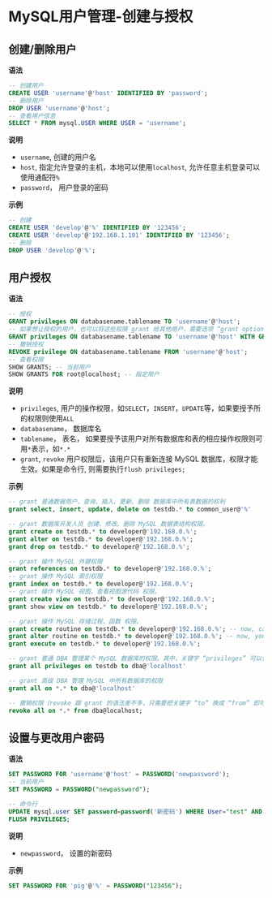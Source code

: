 # MySQL用户管理-创建与授权

## 创建/删除用户

**语法**

```sql
-- 创建用户
CREATE USER 'username'@'host' IDENTIFIED BY 'password';
-- 删除用户
DROP USER 'username'@'host';
-- 查看用户信息
SELECT * FROM mysql.USER WHERE USER = 'username';
```

**说明**

- `username`, 创建的用户名
- `host`, 指定允许登录的主机，本地可以使用`localhost`, 允许任意主机登录可以使用通配符`%`
- `password`， 用户登录的密码

**示例**

```sql
-- 创建
CREATE USER 'develop'@'%' IDENTIFIED BY '123456';
CREATE USER 'develop'@'192.168.1.101' IDENTIFIED BY '123456';
-- 删除
DROP USER 'develop'@'%';
```

## 用户授权

**语法**

```sql
-- 授权
GRANT privileges ON databasename.tablename TO 'username'@'host';
-- 如果想让授权的用户，也可以将这些权限 grant 给其他用户，需要选项 “grant option“
GRANT privileges ON databasename.tablename TO 'username'@'host' WITH GRANT OPTION;
-- 撤销授权
REVOKE privilege ON databasename.tablename FROM 'username'@'host';
-- 查看权限
SHOW GRANTS; -- 当前用户
SHOW GRANTS FOR root@localhost; -- 指定用户
```

**说明**

- `privileges`, 用户的操作权限，如`SELECT`，`INSERT`，`UPDATE`等，如果要授予所的权限则使用`ALL`
- `databasename`， 数据库名
- `tablename`， 表名， 如果要授予该用户对所有数据库和表的相应操作权限则可用`*`表示，如`*.*`
- `grant`, `revoke` 用户权限后，该用户只有重新连接 MySQL 数据库，权限才能生效。如果是命令行, 则需要执行`flush privileges;`

**示例**

```sql
-- grant 普通数据用户，查询、插入、更新、删除 数据库中所有表数据的权利
grant select, insert, update, delete on testdb.* to common_user@'%'

-- grant 数据库开发人员 创建、修改、删除 MySQL 数据表结构权限。
grant create on testdb.* to developer@'192.168.0.%';
grant alter on testdb.* to developer@'192.168.0.%';
grant drop on testdb.* to developer@'192.168.0.%';

-- grant 操作 MySQL 外键权限
grant references on testdb.* to developer@'192.168.0.%';
-- grant 操作 MySQL 索引权限
grant index on testdb.* to developer@'192.168.0.%';
-- grant 操作 MySQL 视图、查看视图源代码 权限。
grant create view on testdb.* to developer@'192.168.0.%';
grant show view on testdb.* to developer@'192.168.0.%';

-- grant 操作 MySQL 存储过程、函数 权限。
grant create routine on testdb.* to developer@'192.168.0.%'; -- now, can show procedure status
grant alter routine on testdb.* to developer@'192.168.0.%'; -- now, you can drop a procedure
grant execute on testdb.* to developer@'192.168.0.%';

-- grant 普通 DBA 管理某个 MySQL 数据库的权限。其中，关键字 “privileges” 可以省略。
grant all privileges on testdb to dba@'localhost'

-- grant 高级 DBA 管理 MySQL 中所有数据库的权限
grant all on *.* to dba@'localhost'

-- 撤销权限（revoke 跟 grant 的语法差不多，只需要把关键字 “to” 换成 “from” 即可）
revoke all on *.* from dba@localhost;

```

## 设置与更改用户密码

**语法**

```sql
SET PASSWORD FOR 'username'@'host' = PASSWORD('newpassword');
-- 当前用户
SET PASSWORD = PASSWORD("newpassword");

-- 命令行
UPDATE mysql.user SET password=password('新密码') WHERE User="test" AND Host="localhost";
FLUSH PRIVILEGES;
```

**说明**

- `newpassword`， 设置的新密码

**示例**

```sql
SET PASSWORD FOR 'pig'@'%' = PASSWORD("123456");
```









